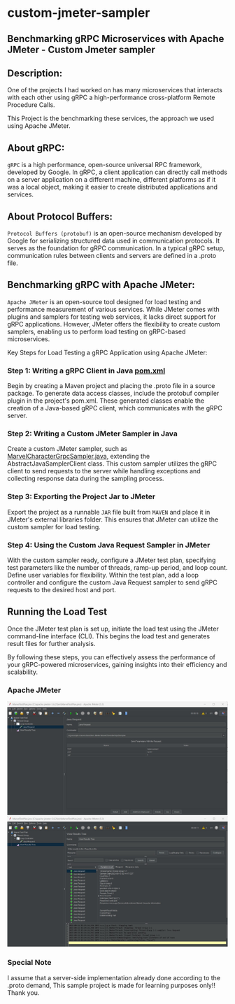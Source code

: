 # custom-jmeter-sampler

## Benchmarking gRPC Microservices with Apache JMeter - Custom Jmeter sampler

## Description:

One of the projects I had worked on has many microservices that interacts with each other using gRPC a high-performance cross-platform Remote Procedure Calls.


This Project is the benchmarking these services, the approach we used using Apache JMeter.

## About gRPC:

`gRPC` is a high performance, open-source universal RPC framework, developed by Google. In gRPC, a client application can directly call methods on a server application on a different machine, different platforms as if it was a local object, making it easier to create distributed applications and services.

## About Protocol Buffers:

`Protocol Buffers (protobuf)` is an open-source mechanism developed by Google for serializing structured data used in communication protocols. It serves as the foundation for gRPC communication. In a typical gRPC setup, communication rules between clients and servers are defined in a .proto file. 

## Benchmarking gRPC with Apache JMeter:

`Apache JMeter` is an open-source tool designed for load testing and performance measurement of various services. While JMeter comes with plugins and samplers for testing web services, it lacks direct support for gRPC applications. However, JMeter offers the flexibility to create custom samplers, enabling us to perform load testing on gRPC-based microservices.

Key Steps for Load Testing a gRPC Application using Apache JMeter:

### Step 1: Writing a gRPC Client in Java [pom.xml](POM.xml)

Begin by creating a Maven project and placing the .proto file in a source package. To generate data access classes, include the protobuf compiler plugin in the project's pom.xml. These generated classes enable the creation of a Java-based gRPC client, which communicates with the gRPC server.

### Step 2: Writing a Custom JMeter Sampler in Java

Create a custom JMeter sampler, such as [MarvelCharacterGrpcSampler.java](src/main/java/org/example/marvel/characters/JMeter/MarvelCharacterGrpcSampler.java), extending the AbstractJavaSamplerClient class. This custom sampler utilizes the gRPC client to send requests to the server while handling exceptions and collecting response data during the sampling process.

### Step 3: Exporting the Project Jar to JMeter

Export the project as a runnable `JAR` file built from `MAVEN` and place it in JMeter's external libraries folder. This ensures that JMeter can utilize the custom sampler for load testing.

### Step 4: Using the Custom Java Request Sampler in JMeter

With the custom sampler ready, configure a JMeter test plan, specifying test parameters like the number of threads, ramp-up period, and loop count. Define user variables for flexibility. Within the test plan, add a loop controller and configure the custom Java Request sampler to send gRPC requests to the desired host and port.

## Running the Load Test

Once the JMeter test plan is set up, initiate the load test using the JMeter command-line interface (CLI). This begins the load test and generates result files for further analysis.

By following these steps, you can effectively assess the performance of your gRPC-powered microservices, gaining insights into their efficiency and scalability.


### Apache JMeter

![JMeter Java Sampler](assets/images/JMeterJavaSampler.jpg)        ![JMeter Results Tree](assets/images/JMeterResultsTree.jpg)

### Special Note

I assume that a server-side implementation already done according to the .proto demand, This sample project is made for learning purposes only!! Thank you. 
